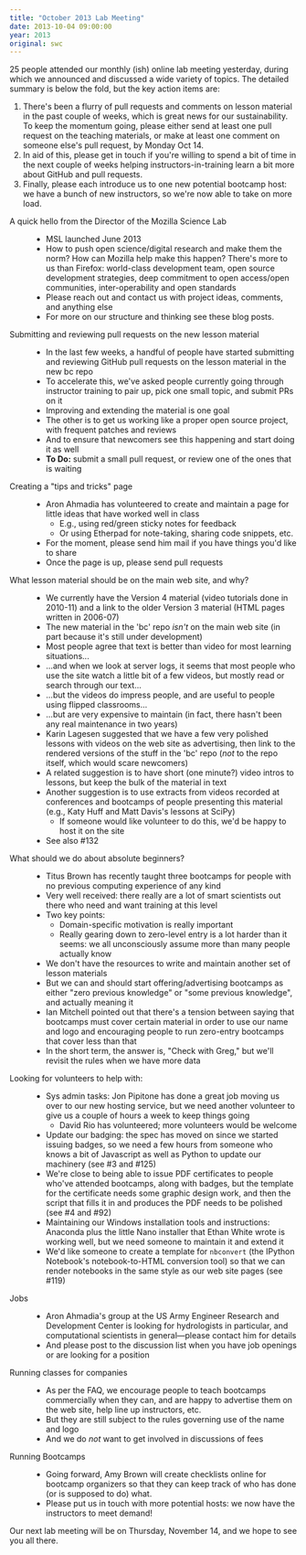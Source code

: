 ```yaml
---
title: "October 2013 Lab Meeting"
date: 2013-10-04 09:00:00
year: 2013
original: swc
---
```

<p>
  25 people attended our monthly (ish) online lab meeting yesterday,
  during which we announced and discussed a wide variety of topics.
  The detailed summary is below the fold,
  but the key action items are:
</p>
<ol>
  <li>There's been a flurry of pull requests and comments on lesson material in the past couple of weeks, which is great news for our sustainability. To keep the momentum going, please either send at least one pull request on the teaching materials, or make at least one comment on someone else's pull request, by Monday Oct 14.</li>
  <li>In aid of this, please get in touch if you're willing to spend a bit of time in the next couple of weeks helping instructors-in-training learn a bit more about GitHub and pull requests.</li>
  <li>Finally, please each introduce us to one new potential bootcamp host: we have a bunch of new instructors, so we're now able to take on more load.</li>
</ol>
<dl>

  <dt>A quick hello from the Director of the Mozilla Science Lab</dt>
  <dd>
    <ul>
      <li>MSL launched June 2013</li>
      <li>How to push open science/digital research and make them the norm? How can Mozilla help make this happen?  There's more to us than Firefox: world-class development team, open source development strategies, deep commitment to open access/open communities, inter-operability and open standards</li>
      <li>Please reach out and contact us with project ideas, comments, and anything else</li>
      <li>For more on our structure and thinking see these blog posts.</li>
    </ul>
  </dd>

  <dt>Submitting and reviewing pull requests on the new lesson material</dt>
  <dd>
    <ul>
      <li>In the last few weeks, a handful of people have started submitting and reviewing GitHub pull requests on the lesson material in the new bc repo</li>
      <li>To accelerate this, we've asked people currently going through instructor training to pair up, pick one small topic, and submit PRs on it</li>
      <li>Improving and extending the material is one goal</li>
      <li>The other is to get us working like a proper open source project, with frequent patches and reviews</li>
      <li>And to ensure that newcomers see this happening and start doing it as well</li>
      <li><strong>To Do:</strong> submit a small pull request, or review one of the ones that is waiting</li>
    </ul>
  </dd>

  <dt>Creating a "tips and tricks" page</dt>
  <dd>
    <ul>
      <li>Aron Ahmadia has volunteered to create and maintain a page for little ideas that have worked well in class
	<ul>
	  <li>E.g., using red/green sticky notes for feedback</li>
	  <li>Or using Etherpad for note-taking, sharing code snippets, etc.</li>
	</ul>
      </li>
      <li>For the moment, please send him mail if you have things you'd like to share</li>
      <li>Once the page is up, please send pull requests</li>
    </ul>
  </dd>

  <dt>What lesson material should be on the main web site, and why?</dt>
  <dd>
    <ul>
      <li>We currently have the Version 4 material (video tutorials done in 2010-11) and a link to the older Version 3 material (HTML pages written in 2006-07)</li>
      <li>The new material in the 'bc' repo <em>isn't</em> on the main web site (in part because it's still under development)</li>
      <li>Most people agree that text is better than video for most learning situations...</li>
      <li>...and when we look at server logs, it seems that most people who use the site watch a little bit of a few videos, but mostly read or search through our text...</li>
      <li>...but the videos do impress people, and are useful to people using flipped classrooms...</li>
      <li>...but are very expensive to maintain (in fact, there hasn't been any real maintenance in two years)</li>
      <li>Karin Lagesen suggested that we have a few very polished lessons with videos on the web site as advertising, then link to the rendered versions of the stuff in the 'bc' repo (<em>not</em> to the repo itself, which would scare newcomers)</li>
      <li>A related suggestion is to have short (one minute?) video intros to lessons, but keep the bulk of the material in text</li>
      <li>Another suggestion is to use extracts from videos recorded at conferences and bootcamps of people presenting this material (e.g., Katy Huff and Matt Davis's lessons at SciPy)
	<ul>
	  <li>If someone would like volunteer to do this, we'd be happy to host it on the site</li>
	</ul>
      </li>
      <li>See also #132</li>
    </ul>
  </dd>

  <dt>What should we do about absolute beginners?</dt>
  <dd>
    <ul>
      <li>Titus Brown has recently taught three bootcamps for people with no previous computing experience of any kind</li>
      <li>Very well received: there really are a lot of smart scientists out there who need and want training at this level</li>
      <li>Two key points:
	<ul>
	  <li>Domain-specific motivation is really important</li>
	  <li>Really gearing down to zero-level entry is a lot harder than it seems: we all unconsciously assume more than many people actually know</li>
	</ul>
      </li>
      <li>We don't have the resources to write and maintain another set of lesson materials</li>
      <li>But we can and should start offering/advertising bootcamps as either "zero previous knowledge" or "some previous knowledge", and actually meaning it</li>
      <li>Ian Mitchell pointed out that there's a tension between saying that bootcamps must cover certain material in order to use our name and logo and encouraging people to run zero-entry bootcamps that cover less than that</li>
      <li>In the short term, the answer is, "Check with Greg," but we'll revisit the rules when we have more data</li>
    </ul>
  </dd>

  <dt>Looking for volunteers to help with:</dt>
  <dd>
    <ul>
      <li>Sys admin tasks: Jon Pipitone has done a great job moving us over to our new hosting service, but we need another volunteer to give us a couple of hours a week to keep things going
	<ul>
	  <li>David Rio has volunteered; more volunteers would be welcome</li>
	</ul>
      </li>
      <li>Update our badging: the spec has moved on since we started issuing badges, so we need a few hours from someone who knows a bit of Javascript as well as Python to update our machinery (see #3 and #125)</li>
      <li>We're close to being able to issue PDF certificates to people who've attended bootcamps, along with badges, but the template for the certificate needs some graphic design work, and then the script that fills it in and produces the PDF needs to be polished (see #4 and #92)</li>
      <li>Maintaining our Windows installation tools and instructions: Anaconda plus the little Nano installer that Ethan White wrote is working well, but we need someone to maintain it and extend it</li>
      <li>We'd like someone to create a template for <code>nbconvert</code> (the IPython Notebook's notebook-to-HTML conversion tool) so that we can render notebooks in the same style as our web site pages (see #119)</li>
    </ul>
  </dd>

  <dt>Jobs</dt>
  <dd>
    <ul>
      <li>Aron Ahmadia's group at the US Army Engineer Research and Development Center is looking for hydrologists in particular, and computational scientists in general&mdash;please contact him for details</li>
      <li>And please post to the discussion list when you have job openings or are looking for a position</li>
    </ul>
  </dd>

  <dt>Running classes for companies</dt>
  <dd>
    <ul>
      <li>As per the FAQ, we encourage people to teach bootcamps commercially when they can, and are happy to advertise them on the web site, help line up instructors, etc.</li>
      <li>But they are still subject to the rules governing use of the name and logo</li>
      <li>And we do <em>not</em> want to get involved in discussions of fees</li>
    </ul>
  </dd>

  <dt>Running Bootcamps</dt>
  <dd>
    <ul>
      <li>Going forward, Amy Brown will create checklists online for bootcamp organizers so that they can keep track of who has done (or is supposed to do) what.</li>
      <li>Please put us in touch with more potential hosts: we now have the instructors to meet demand!</li>
    </ul>
  </dd>

</dl>

<p>Our next lab meeting will be on Thursday, November 14, and we hope to see you all there.</p>
